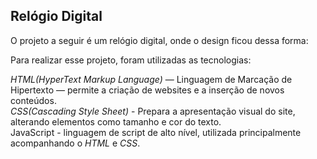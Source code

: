 ## Relógio Digital

O projeto a seguir é um relógio digital, onde o design ficou dessa forma:

Para realizar esse projeto, foram utilizadas as tecnologias:

*HTML(HyperText Markup Language)* — Linguagem de Marcação de Hipertexto — permite a criação de websites e a inserção de novos conteúdos.
<br>
*CSS(Cascading Style Sheet)* - Prepara a apresentação visual do site, alterando elementos como tamanho e cor do texto.
<br>
JavaScript - linguagem de script de alto nível, utilizada principalmente acompanhando o *HTML* e *CSS*.
